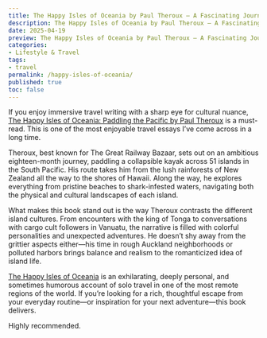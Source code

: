 ```yaml
---
title: The Happy Isles of Oceania by Paul Theroux – A Fascinating Journey Through the South Pacific
description: The Happy Isles of Oceania by Paul Theroux – A Fascinating Journey Through the South Pacific
date: 2025-04-19
preview: The Happy Isles of Oceania by Paul Theroux – A Fascinating Journey Through the South Pacific
categories:
- Lifestyle & Travel
tags:
- travel
permalink: /happy-isles-of-oceania/
published: true
toc: false
---
```

If you enjoy immersive travel writing with a sharp eye for cultural nuance, [The Happy Isles of Oceania: Paddling the Pacific by Paul Theroux](https://amzn.to/3EwA0JW) is a must-read. This is one of the most enjoyable travel essays I’ve come across in a long time.

Theroux, best known for The Great Railway Bazaar, sets out on an ambitious eighteen-month journey, paddling a collapsible kayak across 51 islands in the South Pacific. His route takes him from the lush rainforests of New Zealand all the way to the shores of Hawaii. Along the way, he explores everything from pristine beaches to shark-infested waters, navigating both the physical and cultural landscapes of each island.

What makes this book stand out is the way Theroux contrasts the different island cultures. From encounters with the king of Tonga to conversations with cargo cult followers in Vanuatu, the narrative is filled with colorful personalities and unexpected adventures. He doesn’t shy away from the grittier aspects either—his time in rough Auckland neighborhoods or polluted harbors brings balance and realism to the romanticized idea of island life.

[The Happy Isles of Oceania](https://amzn.to/3EwA0JW) is an exhilarating, deeply personal, and sometimes humorous account of solo travel in one of the most remote regions of the world. If you’re looking for a rich, thoughtful escape from your everyday routine—or inspiration for your next adventure—this book delivers.

Highly recommended.